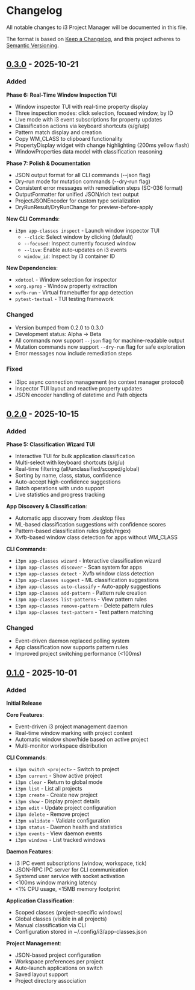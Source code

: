 # Changelog

All notable changes to i3 Project Manager will be documented in this file.

The format is based on [Keep a Changelog](https://keepachangelog.com/en/1.0.0/),
and this project adheres to [Semantic Versioning](https://semver.org/spec/v2.0.0.html).

## [0.3.0] - 2025-10-21

### Added

**Phase 6: Real-Time Window Inspection TUI**
- Window inspector TUI with real-time property display
- Three inspection modes: click selection, focused window, by ID
- Live mode with i3 event subscriptions for property updates
- Classification actions via keyboard shortcuts (s/g/u/p)
- Pattern match display and creation
- Copy WM_CLASS to clipboard functionality
- PropertyDisplay widget with change highlighting (200ms yellow flash)
- WindowProperties data model with classification reasoning

**Phase 7: Polish & Documentation**
- JSON output format for all CLI commands (--json flag)
- Dry-run mode for mutation commands (--dry-run flag)
- Consistent error messages with remediation steps (SC-036 format)
- OutputFormatter for unified JSON/rich text output
- ProjectJSONEncoder for custom type serialization
- DryRunResult/DryRunChange for preview-before-apply

**New CLI Commands**:
- `i3pm app-classes inspect` - Launch window inspector TUI
  - `--click`: Select window by clicking (default)
  - `--focused`: Inspect currently focused window
  - `--live`: Enable auto-updates on i3 events
  - `window_id`: Inspect by i3 container ID

**New Dependencies**:
- `xdotool` - Window selection for inspector
- `xorg.xprop` - Window property extraction
- `xvfb-run` - Virtual framebuffer for app detection
- `pytest-textual` - TUI testing framework

### Changed
- Version bumped from 0.2.0 to 0.3.0
- Development status: Alpha → Beta
- All commands now support `--json` flag for machine-readable output
- Mutation commands now support `--dry-run` flag for safe exploration
- Error messages now include remediation steps

### Fixed
- i3ipc async connection management (no context manager protocol)
- Inspector TUI layout and reactive property updates
- JSON encoder handling of datetime and Path objects

## [0.2.0] - 2025-10-15

### Added

**Phase 5: Classification Wizard TUI**
- Interactive TUI for bulk application classification
- Multi-select with keyboard shortcuts (s/g/u)
- Real-time filtering (all/unclassified/scoped/global)
- Sorting by name, class, status, confidence
- Auto-accept high-confidence suggestions
- Batch operations with undo support
- Live statistics and progress tracking

**App Discovery & Classification**:
- Automatic app discovery from .desktop files
- ML-based classification suggestions with confidence scores
- Pattern-based classification rules (glob/regex)
- Xvfb-based window class detection for apps without WM_CLASS

**CLI Commands**:
- `i3pm app-classes wizard` - Interactive classification wizard
- `i3pm app-classes discover` - Scan system for apps
- `i3pm app-classes detect` - Xvfb window class detection
- `i3pm app-classes suggest` - ML classification suggestions
- `i3pm app-classes auto-classify` - Auto-apply suggestions
- `i3pm app-classes add-pattern` - Pattern rule creation
- `i3pm app-classes list-patterns` - View pattern rules
- `i3pm app-classes remove-pattern` - Delete pattern rules
- `i3pm app-classes test-pattern` - Test pattern matching

### Changed
- Event-driven daemon replaced polling system
- App classification now supports pattern rules
- Improved project switching performance (<100ms)

## [0.1.0] - 2025-10-01

### Added

**Initial Release**

**Core Features**:
- Event-driven i3 project management daemon
- Real-time window marking with project context
- Automatic window show/hide based on active project
- Multi-monitor workspace distribution

**CLI Commands**:
- `i3pm switch <project>` - Switch to project
- `i3pm current` - Show active project
- `i3pm clear` - Return to global mode
- `i3pm list` - List all projects
- `i3pm create` - Create new project
- `i3pm show` - Display project details
- `i3pm edit` - Update project configuration
- `i3pm delete` - Remove project
- `i3pm validate` - Validate configuration
- `i3pm status` - Daemon health and statistics
- `i3pm events` - View daemon events
- `i3pm windows` - List tracked windows

**Daemon Features**:
- i3 IPC event subscriptions (window, workspace, tick)
- JSON-RPC IPC server for CLI communication
- Systemd user service with socket activation
- <100ms window marking latency
- <1% CPU usage, <15MB memory footprint

**Application Classification**:
- Scoped classes (project-specific windows)
- Global classes (visible in all projects)
- Manual classification via CLI
- Configuration stored in ~/.config/i3/app-classes.json

**Project Management**:
- JSON-based project configuration
- Workspace preferences per project
- Auto-launch applications on switch
- Saved layout support
- Project directory association

[0.3.0]: https://github.com/vpittamp/nixos/compare/v0.2.0...v0.3.0
[0.2.0]: https://github.com/vpittamp/nixos/compare/v0.1.0...v0.2.0
[0.1.0]: https://github.com/vpittamp/nixos/releases/tag/v0.1.0
